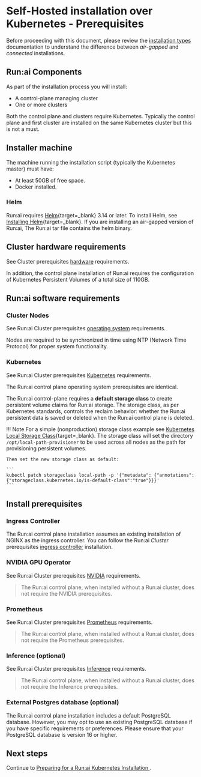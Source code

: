 # Self-Hosted installation over Kubernetes - Prerequisites

Before proceeding with this document, please review the [installation types](../../installation-types.md) documentation to understand the difference between _air-gapped_ and _connected_ installations. 

## Run:ai Components

As part of the installation process you will install:

* A control-plane managing cluster
* One or more clusters

Both the control plane and clusters require Kubernetes. Typically the control plane and first cluster are installed on the same Kubernetes cluster but this is not a must. 

## Installer machine

The machine running the installation script (typically the Kubernetes master) must have:

* At least 50GB of free space.
* Docker installed.


### Helm

Run:ai requires [Helm](https://helm.sh/){target=_blank} 3.14 or later. To install Helm, see [Installing Helm](https://helm.sh/docs/intro/install/){target=_blank}. If you are installing an air-gapped version of Run:ai, The Run:ai tar file contains the helm binary. 

## Cluster hardware requirements

See Cluster prerequisites [hardware](../../cluster-setup/cluster-prerequisites.md#hardware-requirements) requirements.

In addition, the control plane installation of Run:ai requires the configuration of Kubernetes Persistent Volumes of a total size of 110GB. 


## Run:ai software requirements

### Cluster Nodes

See Run:ai Cluster prerequisites [operating system](../../cluster-setup/cluster-prerequisites.md#operating-system) requirements.

Nodes are required to be synchronized in time using NTP (Network Time Protocol) for proper system functionality.

### Kubernetes

See Run:ai Cluster prerequisites [Kubernetes](../../cluster-setup/cluster-prerequisites.md#kubernetes) requirements.

The Run:ai control plane operating system prerequisites are identical.

The Run:ai control-plane requires a __default storage class__ to create persistent volume claims for Run:ai storage. The storage class, as per Kubernetes standards, controls the reclaim behavior: whether the Run:ai persistent data is saved or deleted when the Run:ai control plane is deleted. 


!!! Note
    For a simple (nonproduction) storage class example see [Kubernetes Local Storage Class](https://kubernetes.io/docs/concepts/storage/storage-classes/#local){target=_blank}. The storage class will set the directory `/opt/local-path-provisioner` to be used across all nodes as the path for provisioning persistent volumes.

    Then set the new storage class as default:

    ```
    kubectl patch storageclass local-path -p '{"metadata": {"annotations":{"storageclass.kubernetes.io/is-default-class":"true"}}}'
    ```

## Install prerequisites

### Ingress Controller

The Run:ai control plane installation assumes an existing installation of NGINX as the ingress controller. You can follow the Run:ai _Cluster_ prerequisites [ingress controller](../../cluster-setup/cluster-prerequisites.md#ingress-controller) installation.

### NVIDIA GPU Operator

See Run:ai Cluster prerequisites [NVIDIA](../../cluster-setup/cluster-prerequisites.md#nvidia) requirements.

 > The Run:ai control plane, when installed without a Run:ai cluster, does not require the NVIDIA prerequisites.

### Prometheus

See Run:ai Cluster prerequisites [Prometheus](../../cluster-setup/cluster-prerequisites.md#prometheus) requirements.

 > The Run:ai control plane, when installed without a Run:ai cluster, does not require the Prometheus prerequisites. 


### Inference (optional)

See Run:ai Cluster prerequisites [Inference](../../cluster-setup/cluster-prerequisites.md#inference) requirements.

 > The Run:ai control plane, when installed without a Run:ai cluster, does not require the Inference prerequisites. 

### External Postgres database (optional)

The Run:ai control plane installation includes a default PostgreSQL database. However, you may opt to use an existing PostgreSQL database if you have specific requirements or preferences. Please ensure that your PostgreSQL database is version 16 or higher.


## Next steps
Continue to [Preparing for a Run:ai Kubernetes Installation
](./preparations.md).